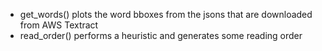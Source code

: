 - get_words() plots the word bboxes from the jsons that are downloaded from AWS Textract
- read_order() performs a heuristic and generates some reading order

